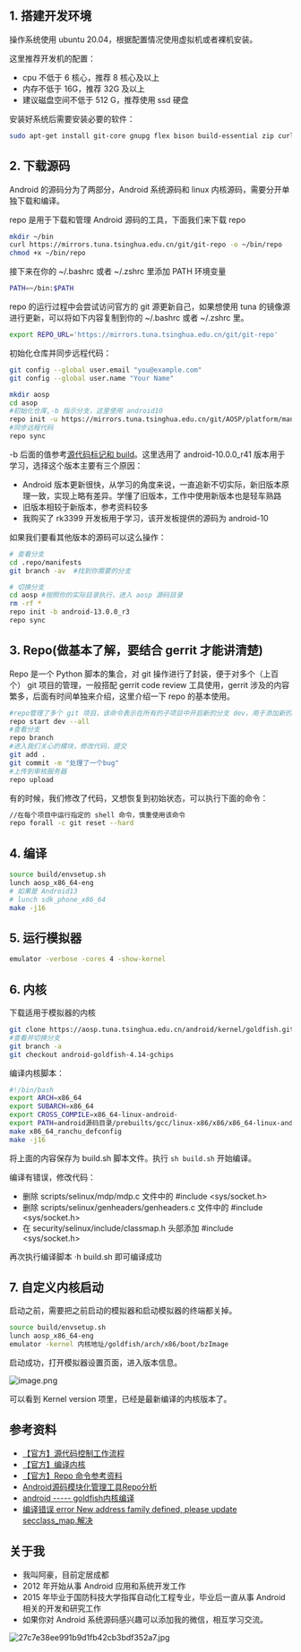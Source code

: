 ## 1. 搭建开发环境

操作系统使用 ubuntu 20.04，根据配置情况使用虚拟机或者裸机安装。

这里推荐开发机的配置：

- cpu 不低于 6 核心，推荐 8 核心及以上
- 内存不低于 16G，推荐 32G 及以上
- 建议磁盘空间不低于 512 G，推荐使用 ssd 硬盘

安装好系统后需要安装必要的软件：
```bash
sudo apt-get install git-core gnupg flex bison build-essential zip curl zlib1g-dev gcc-multilib g++-multilib libc6-dev-i386 libncurses5 lib32ncurses5-dev x11proto-core-dev libx11-dev lib32z1-dev libgl1-mesa-dev libxml2-utils xsltproc unzip fontconfig python
```
## 2. 下载源码
Android 的源码分为了两部分，Android 系统源码和 linux 内核源码，需要分开单独下载和编译。

repo 是用于下载和管理 Android 源码的工具，下面我们来下载 repo 

```bash
mkdir ~/bin
curl https://mirrors.tuna.tsinghua.edu.cn/git/git-repo -o ~/bin/repo
chmod +x ~/bin/repo
```

接下来在你的 ~/.bashrc 或者 ~/.zshrc 里添加 PATH 环境变量

```bash
PATH=~/bin:$PATH
```

repo 的运行过程中会尝试访问官方的 git 源更新自己，如果想使用 tuna 的镜像源进行更新，可以将如下内容复制到你的 ~/.bashrc 或者 ~/.zshrc 里。

```bash
export REPO_URL='https://mirrors.tuna.tsinghua.edu.cn/git/git-repo'
```

初始化仓库并同步远程代码：

```bash
git config --global user.email "you@example.com"
git config --global user.name "Your Name"

mkdir aosp 
cd asop
#初始化仓库,-b 指示分支，这里使用 android10
repo init -u https://mirrors.tuna.tsinghua.edu.cn/git/AOSP/platform/manifest -b android-10.0.0_r41
#同步远程代码
repo sync
```

-b 后面的值参考[源代码标记和 build](https://source.android.com/docs/setup/start/build-numbers?hl=zh-cn#source-code-tags-and-builds)。这里选用了 android-10.0.0_r41 版本用于学习，选择这个版本主要有三个原因：

* Android 版本更新很快，从学习的角度来说，一直追新不切实际，新旧版本原理一致，实现上略有差异。学懂了旧版本，工作中使用新版本也是轻车熟路
* 旧版本相较于新版本，参考资料较多
* 我购买了 rk3399 开发板用于学习，该开发板提供的源码为 android-10

如果我们要看其他版本的源码可以这么操作：

```bash
# 查看分支
cd .repo/manifests
git branch -av  #找到你需要的分支

# 切换分支
cd aosp #按照你的实际目录执行，进入 aosp 源码目录
rm -rf * 
repo init -b android-13.0.0_r3
repo sync
```

## 3. Repo(做基本了解，要结合 gerrit 才能讲清楚)
Repo 是一个 Python 脚本的集合，对 git 操作进行了封装，便于对多个（上百个） git 项目的管理，一般搭配 gerrit code review 工具使用，gerrit 涉及的内容繁多，后面有时间单独来介绍，这里介绍一下 repo 的基本使用。

```bash
#repo管理了多个 git 项目，该命令表示在所有的子项目中开启新的分支 dev，用于添加新的功能,
repo start dev --all
#查看分支
repo branch
#进入我们关心的模块，修改代码，提交
git add .
git commit -m "处理了一个bug"
#上传到审核服务器
repo upload 
```

有的时候，我们修改了代码，又想恢复到初始状态，可以执行下面的命令：
```bash
//在每个项目中运行指定的 shell 命令，慎重使用该命令
repo forall -c git reset --hard 
```
## 4. 编译
```bash
source build/envsetup.sh
lunch aosp_x86_64-eng
# 如果是 Android13
# lunch sdk_phone_x86_64
make -j16 
```

## 5. 运行模拟器
```bash
emulator -verbose -cores 4 -show-kernel
```

## 6. 内核
下载适用于模拟器的内核
```bash
git clone https://aosp.tuna.tsinghua.edu.cn/android/kernel/goldfish.git
#查看并切换分支
git branch -a
git checkout android-goldfish-4.14-gchips 
```

编译内核脚本：

```bash
#!/bin/bash
export ARCH=x86_64
export SUBARCH=x86_64
export CROSS_COMPILE=x86_64-linux-android-
export PATH=android源码目录/prebuilts/gcc/linux-x86/x86/x86_64-linux-android-4.9/bin:$PATH
make x86_64_ranchu_defconfig
make -j16
```

将上面的内容保存为 build.sh 脚本文件。执行 `sh build.sh` 开始编译。

编译有错误，修改代码：

* 删除 scripts/selinux/mdp/mdp.c 文件中的  #include <sys/socket.h>
* 删除 scripts/selinux/genheaders/genheaders.c 文件中的  #include <sys/socket.h>
* 在 security/selinux/include/classmap.h 头部添加 #include <sys/socket.h>

再次执行编译脚本 ·h build.sh 即可编译成功
## 7. 自定义内核启动
启动之前，需要把之前启动的模拟器和启动模拟器的终端都关掉。

```bash
source build/envsetup.sh
lunch aosp_x86_64-eng
emulator -kernel 内核地址/goldfish/arch/x86/boot/bzImage
```

启动成功，打开模拟器设置页面，进入版本信息。

![image.png](https://p3-juejin.byteimg.com/tos-cn-i-k3u1fbpfcp/6c95abb0c5ba4b668b001b9f3bdcbc77~tplv-k3u1fbpfcp-zoom-1.image)

可以看到 Kernel version 项里，已经是最新编译的内核版本了。

## 参考资料

- [【官方】源代码控制工作流程](https://source.android.com/docs/setup/create/coding-tasks)
- [【官方】编译内核](https://source.android.com/source/building-kernels?hl=zh-cn#id-version)
- [【官方】Repo 命令参考资料 ](https://source.android.com/docs/setup/develop/repo?hl=zh-cn)
- [Android源码模块化管理工具Repo分析](https://juejin.cn/post/6844904148102545416)
- [android ----- goldfish内核编译](https://blog.csdn.net/silently_frog/article/details/124063445)
- [编译错误 error New address family defined, please update secclass_map.解决](https://blog.csdn.net/zhangpengfei991023/article/details/109672491)

## 关于我

- 我叫阿豪，目前定居成都
- 2012 年开始从事 Android 应用和系统开发工作
- 2015 年毕业于国防科技大学指挥自动化工程专业，毕业后一直从事 Android 相关的开发和研究工作
- 如果你对 Android 系统源码感兴趣可以添加我的微信，相互学习交流。

![27c7e38ee991b9d1fb42cb3bdf352a7.jpg](https://p3-juejin.byteimg.com/tos-cn-i-k3u1fbpfcp/e740900051964362bd1735e05ed57138~tplv-k3u1fbpfcp-zoom-1.image)
